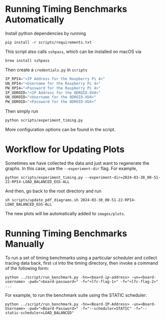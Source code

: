 # Running Timing Benchmarks Automatically
Install python dependencies by running
```
pip install -r scripts/requirements.txt
```

This script also calls `sshpass`, which can be installed on macOS via
```
brew install sshpass
```

Then create a `credentials.py` in `scripts`
```python
IP_RPI4="<IP Address for the Raspberry Pi 4>"
UN_RPI4="<Username for the Raspberry Pi 4>"
PW_RPI4="<Password for the Raspberry Pi 4>"
IP_ODROID="<IP Address for the ODROID-XU4>"
UN_ODROID="<Username for the ODROID-XU4>"
PW_ODROID="<Password for the ODROID-XU4>"
```

Then simply run
```
python scripts/experiment_timing.py
```

More configuration options can be found in the script.

# Workflow for Updating Plots
Sometimes we have collected the data and just want to regenerate the graphs. In
this case, use the `--experiment-dir` flag. For example,
```
python scripts/experiment_timing.py --experiment-dir=2024-03-30_00-51-22-RPI4-LOAD_BALANCED_EGS-ALL
```
And then, go back to the root directory and run
```
sh scripts/update_pdf_diagrams.sh 2024-03-30_00-51-22-RPI4-LOAD_BALANCED_EGS-ALL
```
The new plots will be automatically added to `images/plots`.

# Running Timing Benchmarks Manually
To run a set of timing benchmarks using a particular scheduler and collect
tracing data back, first `cd` into the timing directory, then invoke a command
of the following form:
```
python ../script/run_benchmark.py -hn=<board-ip-address> -un=<board-username> -pwd="<board-password>" -f="<lfc-flag-1>" -f="<lfc-flag-2>" ...
```

For example, to run the benchmark suite using the STATIC scheduler:
```
python ../script/run_benchmark.py -hn=<Board-IP-Address> -un=<Board-Username> -pwd="<Board-Password>" -f="--scheduler=STATIC" -f="--static-scheduler=LOAD_BALANCED"
```
